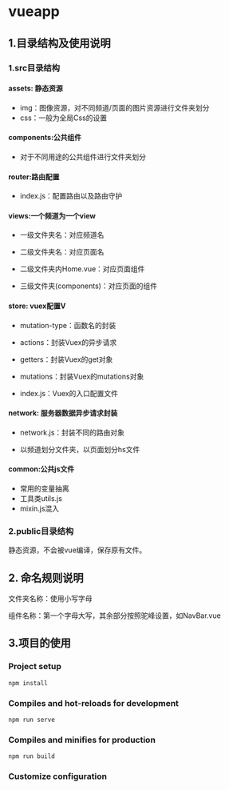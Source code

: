 # vueapp

## 1.目录结构及使用说明

### 1.src目录结构

#### assets: 静态资源

* img：图像资源，对不同频道/页面的图片资源进行文件夹划分
* css：一般为全局Css的设置

#### components:公共组件

* 对于不同用途的公共组件进行文件夹划分

#### router:路由配置

* index.js：配置路由以及路由守护

#### views:一个频道为一个view

* 一级文件夹名：对应频道名

* 二级文件夹名：对应页面名

* 二级文件夹内Home.vue：对应页面组件

* 三级文件夹(components)：对应页面的组件

#### store: vuex配置V

* mutation-type：函数名的封装

* actions：封装Vuex的异步请求

* getters：封装Vuex的get对象

* mutations：封装Vuex的mutations对象

* index.js：Vuex的入口配置文件

#### network: 服务器数据异步请求封装

* network.js：封装不同的路由对象

* 以频道划分文件夹，以页面划分hs文件

#### common:公共js文件

* 常用的变量抽离
* 工具类utils.js
* mixin.js混入

### 2.public目录结构

静态资源，不会被vue编译，保存原有文件。



## 2. 命名规则说明

文件夹名称：使用小写字母

组件名称：第一个字母大写，其余部分按照驼峰设置，如NavBar.vue



## 3.项目的使用

### Project setup

```
npm install
```

### Compiles and hot-reloads for development

```
npm run serve
```

### Compiles and minifies for production

```
npm run build
```

### Customize configuration


